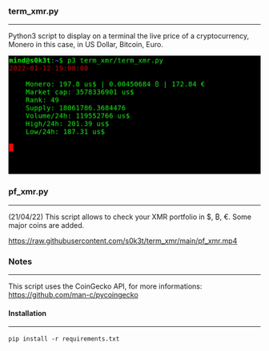 ### term_xmr.py
---------------

Python3 script to display on a terminal the live price of a cryptocurrency, Monero in this case, in US Dollar, Bitcoin, Euro.

![](gif_xmr.gif)

### pf_xmr.py
-------------
(21/04/22)
This script allows to check your XMR portfolio in $, ₿, €. Some major coins are added.

https://raw.githubusercontent.com/s0k3t/term_xmr/main/pf_xmr.mp4

### Notes
---------

This script uses the CoinGecko API, for more informations: <https://github.com/man-c/pycoingecko>

#### Installation
-----------------

`pip install -r requirements.txt`

